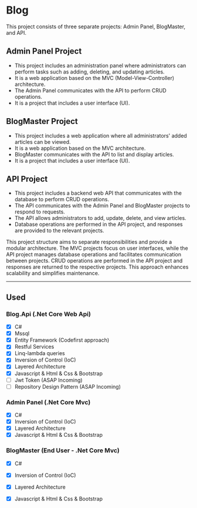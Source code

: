 # Blog
This project consists of three separate projects: Admin Panel, BlogMaster, and API.

## Admin Panel Project
- This project includes an administration panel where administrators can perform tasks such as adding, deleting, and updating articles.
- It is a web application based on the MVC (Model-View-Controller) architecture.
- The Admin Panel communicates with the API to perform CRUD operations.
- It is a project that includes a user interface (UI).

## BlogMaster Project
- This project includes a web application where all administrators' added articles can be viewed.
- It is a web application based on the MVC architecture.
- BlogMaster communicates with the API to list and display articles.
- It is a project that includes a user interface (UI).

## API Project
- This project includes a backend web API that communicates with the database to perform CRUD operations.
- The API communicates with the Admin Panel and BlogMaster projects to respond to requests.
- The API allows administrators to add, update, delete, and view articles.
- Database operations are performed in the API project, and responses are provided to the relevant projects.

This project structure aims to separate responsibilities and provide a modular architecture. The MVC projects focus on user interfaces, while the API project manages database operations and facilitates communication between projects. CRUD operations are performed in the API project and responses are returned to the respective projects. This approach enhances scalability and simplifies maintenance.
<hr>
<h2>Used</h2>
<h3>Blog.Api (.Net Core Web Api)</h3>

- [x] C#
- [x] Mssql
- [x] Entity Framework (Codefirst approach) 
- [x] Restful Services
- [x] Linq-lambda queries
- [x] Inversion of Control (IoC)
- [x] Layered Architecture
- [x] Javascript & Html & Css & Bootstrap
- [ ] Jwt Token (ASAP Incoming)
- [ ] Repository Design Pattern (ASAP Incoming)

<h3>Admin Panel (.Net Core Mvc)</h3>

- [x] C#
- [x] Inversion of Control (IoC)
- [x] Layered Architecture
- [x] Javascript & Html & Css & Bootstrap

<h3>BlogMaster (End User - .Net Core Mvc)</h3>

- [x] C#
- [x] Inversion of Control (IoC)
- [x] Layered Architecture
- [x] Javascript & Html & Css & Bootstrap<br>


